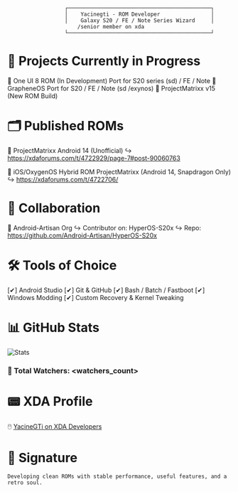                       ┌─────────────────────────────────────────────┐                                     
                      │    Yacinegti - ROM Developer                │                                  
                      │    Galaxy S20 / FE / Note Series Wizard     │                                                    
                          /senior member on xda 
                      └─────────────────────────────────────────────┘                        

                      
📂 Projects Currently in Progress
=================================
📁 One UI 8 ROM (In Development) Port for S20 series (sd) / FE / Note 
📁 GrapheneOS Port for S20 / FE / Note (sd /exynos)
📁 ProjectMatrixx v15 (New ROM Build)

🗂️ Published ROMs
==================
📁 ProjectMatrixx Android 14 (Unofficial)
    ↪ https://xdaforums.com/t/4722929/page-7#post-90060763

📁 iOS/OxygenOS Hybrid ROM ProjectMatrixx (Android 14, Snapdragon Only)
    ↪ https://xdaforums.com/t/4722706/

🧠 Collaboration
================
📂 Android-Artisan Org
    ↪ Contributor on: HyperOS-S20x
    ↪ Repo: https://github.com/Android-Artisan/HyperOS-S20x

🛠️ Tools of Choice
===================
[✔] Android Studio
[✔] Git & GitHub
[✔] Bash / Batch / Fastboot
[✔] Windows Modding
[✔] Custom Recovery & Kernel Tweaking

📊 GitHub Stats
===============
![Stats](https://github-readme-stats.vercel.app/api?username=Yacinegti-DZ&show_icons=true&theme=gruvbox)


### 👀 Total Watchers: <watchers_count>

📟 XDA Profile
==============
🖱️ [YacineGTi on XDA Developers](https://xdaforums.com/m/yacinegti.12913557)

🧬 Signature
============
`Developing clean ROMs with stable performance, useful features, and a retro soul.`

